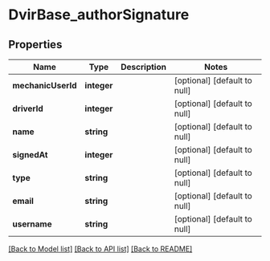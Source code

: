 # DvirBase_authorSignature

## Properties
Name | Type | Description | Notes
------------ | ------------- | ------------- | -------------
**mechanicUserId** | **integer** |  | [optional] [default to null]
**driverId** | **integer** |  | [optional] [default to null]
**name** | **string** |  | [optional] [default to null]
**signedAt** | **integer** |  | [optional] [default to null]
**type** | **string** |  | [optional] [default to null]
**email** | **string** |  | [optional] [default to null]
**username** | **string** |  | [optional] [default to null]

[[Back to Model list]](../README.md#documentation-for-models) [[Back to API list]](../README.md#documentation-for-api-endpoints) [[Back to README]](../README.md)


